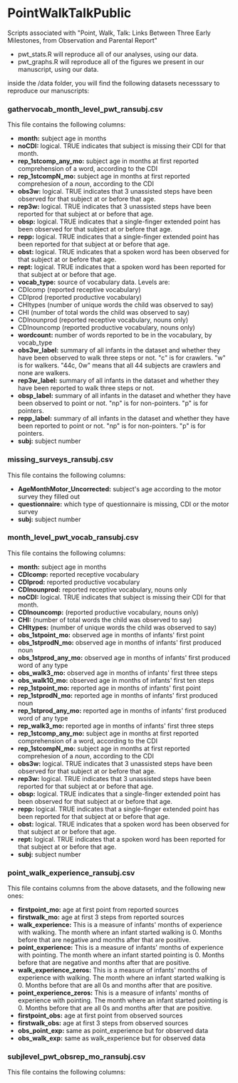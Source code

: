 # PointWalkTalkPublic
Scripts associated with "Point, Walk, Talk: Links Between Three Early Milestones, from Observation and Parental Report"

- pwt_stats.R will reproduce all of our analyses, using our data.
- pwt_graphs.R will reproduce all of the figures we present in our manuscript, using our data.

inside the /data folder, you will find the following datasets necesssary to reproduce our manuscripts:

### gathervocab_month_level_pwt_ransubj.csv
This file contains the following columns:
 - **month:** subject age in months
 - **noCDI:** logical. TRUE indicates that subject is missing their CDI for that month. 	
 - **rep_1stcomp_any_mo:** subject age in months at first reported comprehension of a word, according to the CDI
 - **rep_1stcompN_mo:** subject age in months at first reported comprehesion of a _noun_, according to the CDI
 - **obs3w:** logical. TRUE indicates that 3 unassisted steps have been observed for that subject at or before that age.
 - **rep3w:** logical. TRUE indicates that 3 unassisted steps have been reported for that subject at or before that age.
 - **obsp:** logical. TRUE indicates that a single-finger extended point has been observed for that subject at or before that age.
 - **repp:** logical. TRUE indicates that a single-finger extended point has been reported for that subject at or before that age.
 - **obst:** logical. TRUE indicates that a spoken word has been observed for that subject at or before that age.
 - **rept:** logical. TRUE indicates that a spoken word has been reported for that subject at or before that age.
 - **vocab_type:** source of vocabulary data. Levels are:
  - CDIcomp (reported receptive vocabulary)
  - CDIprod (reported productive vocabulary)
  - CHItypes (number of unique words the child was observed to say)
  - CHI (number of total words the child was observed to say)
  - CDInounprod (reported receptive vocabulary, nouns only)
  - CDInouncomp (reported productive vocabulary, nouns only)
 - **wordcount:** number of words reported to be in the vocabulary, by vocab_type
 - **obs3w_label:** summary of all infants in the dataset and whether they have been observed to walk three steps or not. "c" is for crawlers. "w" is for walkers. "44c, 0w" means that all 44 subjects are crawlers and none are walkers.
 - **rep3w_label:**	summary of all infants in the dataset and whether they have been reported to walk three steps or not.
 - **obsp_label:**	summary of all infants in the dataset and whether they have been observed to point or not. "np" is for non-pointers. "p" is for pointers.
 - **repp_label:** summary of all infants in the dataset and whether they have been reported to point or not. "np" is for non-pointers. "p" is for pointers.	
 - **subj:** subject number

### missing_surveys_ransubj.csv
This file contains the following columns:
- **AgeMonthMotor_Uncorrected:** subject's age according to the motor survey they filled out
- **questionnaire:** which type of questionnaire is missing, CDI or the motor survey
- **subj:** subject number

### month_level_pwt_vocab_ransubj.csv
This file contains the following columns:
 - **month:** subject age in months
 - **CDIcomp:** reported receptive vocabulary
 - **CDIprod:** reported productive vocabulary
 - **CDInounprod:** reported receptive vocabulary, nouns only
 - **noCDI:** logical. TRUE indicates that subject is missing their CDI for that month.
 - **CDInouncomp:** (reported productive vocabulary, nouns only)
 - **CHI:** (number of total words the child was observed to say)
 - **CHItypes:** (number of unique words the child was observed to say)
 - **obs_1stpoint_mo:** observed age in months of infants' first point	
 - **obs_1stprodN_mo:**	observed age in months of infants' first produced noun
 - **obs_1stprod_any_mo:** observed age in months of infants' first produced word of any type
 - **obs_walk3_mo:** observed age in months of infants' first three steps	
 - **obs_walk10_mo:** observed age in months of infants' first ten steps	
 - **rep_1stpoint_mo:** reported age in months of infants' first point
 - **rep_1stprodN_mo:** reported age in months of infants' first produced noun
 - **rep_1stprod_any_mo:** reported age in months of infants' first produced word of any type
 - **rep_walk3_mo:** reported age in months of infants' first three steps
 - **rep_1stcomp_any_mo:** subject age in months at first reported comprehension of a word, according to the CDI
 - **rep_1stcompN_mo:** subject age in months at first reported comprehesion of a _noun_, according to the CDI
 - **obs3w:** logical. TRUE indicates that 3 unassisted steps have been observed for that subject at or before that age.
 - **rep3w:** logical. TRUE indicates that 3 unassisted steps have been reported for that subject at or before that age.
 - **obsp:** logical. TRUE indicates that a single-finger extended point has been observed for that subject at or before that age.
 - **repp:** logical. TRUE indicates that a single-finger extended point has been reported for that subject at or before that age.
 - **obst:** logical. TRUE indicates that a spoken word has been observed for that subject at or before that age.
 - **rept:** logical. TRUE indicates that a spoken word has been reported for that subject at or before that age.
 - **subj:** subject number

### point_walk_experience_ransubj.csv
This file contains columns from the above datasets, and the following new ones:
- **firstpoint_mo:**	age at first point from reported sources
- **firstwalk_mo:**	age at first 3 steps from reported sources
- **walk_experience:**	This is a measure of infants' months of experience with walking. The month where an infant started walking is 0. Months before that are negative and months after that are positive.
- **point_experience:**	This is a measure of infants' months of experience with pointing. The month where an infant started pointing is 0. Months before that are negative and months after that are positive.
- **walk_experience_zeros:**	This is a measure of infants' months of experience with walking. The month where an infant started walking is 0. Months before that are all 0s and months after that are positive.
- **point_experience_zeros:**	This is a measure of infants' months of experience with pointing. The month where an infant started pointing is 0. Months before that are all 0s and months after that are positive.
- **firstpoint_obs:**	age at first point from observed sources
- **firstwalk_obs:**	age at first 3 steps from observed sources
- **obs_point_exp:**	same as point_experience but for observed data
- **obs_walk_exp:** same as walk_experience but for observed data

### subjlevel_pwt_obsrep_mo_ransubj.csv
This file contains the following columns:
